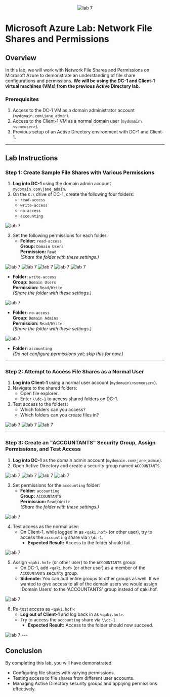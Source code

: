 <p align="center">
<img src="https://i.imgur.com/L4QkhAs.png" alt="lab 7"/>
</p>

# Microsoft Azure Lab: Network File Shares and Permissions

## Overview
In this lab, we will work with Network File Shares and Permissions on Microsoft Azure to demonstrate an understanding of file share configurations and permissions. **We will be using the DC-1 and Client-1 virtual machines (VMs) from the previous Active Directory lab.**

### Prerequisites
1. Access to the DC-1 VM as a domain administrator account (`mydomain.com\jane_admin`).
2. Access to the Client-1 VM as a normal domain user (`mydomain\<someuser>`).
3. Previous setup of an Active Directory environment with DC-1 and Client-1.

---

## Lab Instructions

### Step 1: Create Sample File Shares with Various Permissions
1. **Log into DC-1** using the domain admin account `mydomain.com\jane_admin`.
2. On the `C:\` drive of DC-1, create the following four folders:
   - `read-access`
   - `write-access`
   - `no-access`
   - `accounting`

<img src="https://imgur.com/a6lTmOS.png" alt="lab 7"/>

3. Set the following permissions for each folder:
   - **Folder:** `read-access`  
     **Group:** `Domain Users`  
     **Permission:** `Read`  
     *(Share the folder with these settings.)*

<img src="https://imgur.com/OpYfKyd.png" alt="lab 7"/>

<img src="https://imgur.com/64VG5lg.png" alt="lab 7"/>

<img src="https://imgur.com/XzEL4uO.png" alt="lab 7"/>

<img src="https://imgur.com/flzuY9H.png" alt="lab 7"/>

<img src="https://imgur.com/r1Pik4C.png" alt="lab 7"/>

   - **Folder:** `write-access`  
     **Group:** `Domain Users`  
     **Permission:** `Read/Write`  
     *(Share the folder with these settings.)*

<img src="https://imgur.com/j9uZ22v.png" alt="lab 7"/>

   - **Folder:** `no-access`  
     **Group:** `Domain Admins`  
     **Permission:** `Read/Write`  
     *(Share the folder with these settings.)*

<img src="https://imgur.com/cP3aqHW.png" alt="lab 7"/>

   - **Folder:** `accounting`  
     *(Do not configure permissions yet; skip this for now.)*

---

### Step 2: Attempt to Access File Shares as a Normal User
1. **Log into Client-1** using a normal user account (`mydomain\<someuser>`).
2. Navigate to the shared folders:
   - Open file explorer.
   - Enter `\\dc-1` to access shared folders on DC-1.
3. Test access to the folders:
   - Which folders can you access? 
   - Which folders can you create files in?

<img src="https://imgur.com/9TX5JQS.png" alt="lab 7"/>

<img src="https://imgur.com/eyjUoXs.png" alt="lab 7"/>

<img src="https://imgur.com/XxHdogw.png" alt="lab 7"/>

---

### Step 3: Create an "ACCOUNTANTS" Security Group, Assign Permissions, and Test Access
1. **Log into DC-1** as the domain admin account (`mydomain.com\jane_admin`).
2. Open Active Directory and create a security group named `ACCOUNTANTS`.

<img src="https://imgur.com/PEmPLUS.png" alt="lab 7"/>

<img src="https://imgur.com/2d4kloM.png" alt="lab 7"/>

<img src="https://imgur.com/MZSXXOb.png" alt="lab 7"/>

<img src="https://imgur.com/SfI3Tcq.png" alt="lab 7"/>

3. Set permissions for the `accounting` folder:
   - **Folder:** `accounting`  
     **Group:** `ACCOUNTANTS`  
     **Permission:** `Read/Write`  
     *(Share the folder with these settings.)*

<img src="https://imgur.com/pbs7yYM.png" alt="lab 7"/>

4. Test access as the normal user:
   - On Client-1, while logged in as `<qaki.hof>` (or other user), try to access the `accounting` share via `\\dc-1`.  
     - **Expected Result:** Access to the folder should fail.

<img src="https://imgur.com/AapVtsS.png" alt="lab 7"/>

5. Assign `<qaki.hof>` (or other user) to the `ACCOUNTANTS` group:
   - On DC-1, add `<qaki.hof>` (or other user) as a member of the `ACCOUNTANTS` security group.
   - **Sidenote:** You can add entire groups to other groups as well. If we wanted to give access to all of the domain users we would assign 'Domain Users' to the 'ACCOUNTANTS' group instead of qaki.hof. 

<img src="https://imgur.com/oofmO3G" alt="lab 7"/>


6. Re-test access as `<qaki.hof>`:
   - **Log out of Client-1** and log back in as `<qaki.hof>`.
   - Try to access the `accounting` share via `\\dc-1`.
     - **Expected Result:** Access to the folder should now succeed.
<img src="https://imgur.com/dxrhBJi.png" alt="lab 7"/>
---

## Conclusion
By completing this lab, you will have demonstrated:
- Configuring file shares with varying permissions.
- Testing access to file shares from different user accounts.
- Managing Active Directory security groups and applying permissions effectively.
